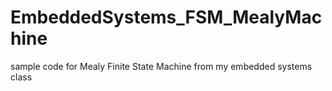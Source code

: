 EmbeddedSystems_FSM_MealyMachine
================================

sample code for Mealy Finite State Machine from my embedded systems class

